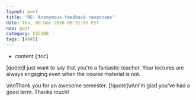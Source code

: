 ```yaml
---
layout: post
title: "RE: Anonymous feedback responses"
date: Thu, 08 Dec 2016 00:51:05 EST
nav: post
category: CSC108
tags: [4045]
---
```


* content
{:toc}

[quote]I just want to say that you're a fantastic teacher. Your lectures are always engaging even when the course material is not. 
<!-- more -->
<p>\n\nThank you for an awesome semester. [/quote]\n\nI'm glad you've had a good term. Thanks much!</p>
